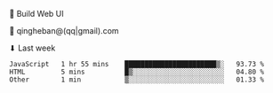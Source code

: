 🧙 Build Web UI

📧 qingheban@(qq|gmail).com

⬇ Last week

<!--START_SECTION:waka-->

```text
JavaScript   1 hr 55 mins    ███████████████████████▒░   93.73 %
HTML         5 mins          █▒░░░░░░░░░░░░░░░░░░░░░░░   04.80 %
Other        1 min           ▒░░░░░░░░░░░░░░░░░░░░░░░░   01.33 %
```

<!--END_SECTION:waka-->

<!--
**banqinghe/banqinghe** is a ✨ _special_ ✨ repository because its `README.md` (this file) appears on your GitHub profile.

Here are some ideas to get you started:

- 🔭 I’m currently working on ...
- 🌱 I’m currently learning ...
- 👯 I’m looking to collaborate on ...
- 🤔 I’m looking for help with ...
- 💬 Ask me about ...
- 📫 How to reach me: ...
- 😄 Pronouns: ...
- ⚡ Fun fact: ...
-->
